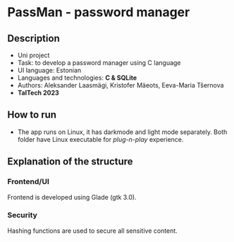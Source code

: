 # PassMan - password manager 

## Description

* Uni project
* Task: to develop a password manager using C language
* UI language: Estonian
* Languages and technologies: **C & SQLite**
* Authors: Aleksander Laasmägi, Kristofer Mäeots, Eeva-Maria Tšernova
* **TalTech 2023**

## How to run

* The app runs on Linux, it has darkmode and light mode separately. Both folder have Linux executable for _plug-n-play_ experience.

## Explanation of the structure

### Frontend/UI
Frontend is developed using Glade (gtk 3.0).

### Security
Hashing functions are used to secure all sensitive content.

